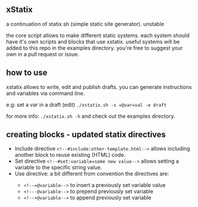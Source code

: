 ## xStatix

a continuation of statix.sh (simple static site generator). unstable

the core script allows to make different static systems. each system should have it's own scripts and blocks that use xstatix. useful systems will be added to this repo in the examples directory. you're free to suggest your own in a pull request or issue.

## how to use

xstatix allows to write, edit and publish drafts. you can generate instructions and variables via command line.

e.g: set a var in a draft (edit)
`./xstatix.sh -s =@var=val -e draft`

for more info: `./xstatix.sh -h` and check out the examples directory.

## creating blocks - updated statix directives

- Include directive `<!--#include:other-template.html-->` allows including another block to reuse existing (HTML) code.
- Set directive `<!--#set:variable=some new value-->` allows setting a variable to the specific string value.
- Use directive: a bit different from <diff> convention the directives are:
	- `<!--=@variable-->` to insert a previously set variable value
	- `<!---@variable-->` to prepend previously set variable
	- `<!--+@variable-->` to append previously set variable